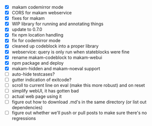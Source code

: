 - [x] makam codemirror mode
- [x] CORS for makam webservice
- [x] fixes for makam
- [x] WIP library for running and annotating things
- [x] update to 0.7.0
- [x] fix npm location handling
- [x] fix for codemirror mode
- [x] cleaned up codeblock into a proper library
- [x] webservice: query is only run when stateblocks were fine
- [x] rename makam-codeblock to makam-webui
- [x] npm package and deploy
- [x] makam-hidden and makam-noeval support
- [ ] auto-hide testcases?
- [ ] gutter indication of exitcode?
- [ ] scroll to current line on eval (make this more robust) and on reset
- [ ] simplify webUI, it has gotten bad
- [ ] actual web page using it
- [ ] figure out how to download .md's in the same directory (or list out dependencies)
- [ ] figure out whether we'll push or pull posts to make sure there's no regressions
